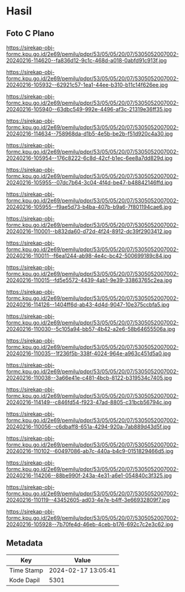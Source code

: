 # Hasil

## Foto C Plano

https://sirekap-obj-formc.kpu.go.id/2e69/pemilu/pdpr/53/05/05/20/07/5305052007002-20240216-114620--fa836d12-9c1c-468d-a018-0abfd91c913f.jpg

https://sirekap-obj-formc.kpu.go.id/2e69/pemilu/pdpr/53/05/05/20/07/5305052007002-20240216-105932--62921c57-1ea1-44ee-b310-b11c14f626ee.jpg

https://sirekap-obj-formc.kpu.go.id/2e69/pemilu/pdpr/53/05/05/20/07/5305052007002-20240216-105940--63dbc549-992e-4496-af3c-21319e36ff35.jpg

https://sirekap-obj-formc.kpu.go.id/2e69/pemilu/pdpr/53/05/05/20/07/5305052007002-20240216-114634--758968da-d1b5-4e5b-be2b-f51d920c4a30.jpg

https://sirekap-obj-formc.kpu.go.id/2e69/pemilu/pdpr/53/05/05/20/07/5305052007002-20240216-105954--176c8222-6c8d-42cf-b1ec-6ee8a7dd829d.jpg

https://sirekap-obj-formc.kpu.go.id/2e69/pemilu/pdpr/53/05/05/20/07/5305052007002-20240216-105955--07dc7b64-3c04-4f4d-be47-b48842146ffd.jpg

https://sirekap-obj-formc.kpu.go.id/2e69/pemilu/pdpr/53/05/05/20/07/5305052007002-20240216-105955--f9ae5d73-b4ba-407b-b9a6-7f801194cae6.jpg

https://sirekap-obj-formc.kpu.go.id/2e69/pemilu/pdpr/53/05/05/20/07/5305052007002-20240216-110001--b832da60-d72d-4f24-8912-dc39f2903412.jpg

https://sirekap-obj-formc.kpu.go.id/2e69/pemilu/pdpr/53/05/05/20/07/5305052007002-20240216-110011--f6ea1244-ab98-4e4c-bc42-500699189c84.jpg

https://sirekap-obj-formc.kpu.go.id/2e69/pemilu/pdpr/53/05/05/20/07/5305052007002-20240216-110015--fd5e5572-4439-4ab1-9e39-33863765c2ea.jpg

https://sirekap-obj-formc.kpu.go.id/2e69/pemilu/pdpr/53/05/05/20/07/5305052007002-20240216-114126--1404ff6d-ab43-4d4d-9047-10e375ccbfa5.jpg

https://sirekap-obj-formc.kpu.go.id/2e69/pemilu/pdpr/53/05/05/20/07/5305052007002-20240216-110030--5c105a94-bb57-4b42-a2e6-58b64655506a.jpg

https://sirekap-obj-formc.kpu.go.id/2e69/pemilu/pdpr/53/05/05/20/07/5305052007002-20240216-110035--1f236f5b-338f-4024-964e-a963c451d5a0.jpg

https://sirekap-obj-formc.kpu.go.id/2e69/pemilu/pdpr/53/05/05/20/07/5305052007002-20240216-110038--3a66e41e-c481-4bcb-8122-b319534c7405.jpg

https://sirekap-obj-formc.kpu.go.id/2e69/pemilu/pdpr/53/05/05/20/07/5305052007002-20240216-114149--c846fd54-f923-47ad-8805-c31bcb56794c.jpg

https://sirekap-obj-formc.kpu.go.id/2e69/pemilu/pdpr/53/05/05/20/07/5305052007002-20240216-110056--c6dbaff8-651a-4294-920a-7ab889d43d5f.jpg

https://sirekap-obj-formc.kpu.go.id/2e69/pemilu/pdpr/53/05/05/20/07/5305052007002-20240216-110102--60497086-ab7c-440a-b4c9-0151829466d5.jpg

https://sirekap-obj-formc.kpu.go.id/2e69/pemilu/pdpr/53/05/05/20/07/5305052007002-20240216-114206--88be990f-243a-4e31-a6e1-054840c3f325.jpg

https://sirekap-obj-formc.kpu.go.id/2e69/pemilu/pdpr/53/05/05/20/07/5305052007002-20240216-110119--43452605-ad03-4e7e-b4ff-3e66932809f7.jpg

https://sirekap-obj-formc.kpu.go.id/2e69/pemilu/pdpr/53/05/05/20/07/5305052007002-20240216-105928--7b70fe4d-46eb-4ceb-b176-692c7c2e3c62.jpg


## Metadata

| Key        | Value               |
| ---------- | ------------------- |
| Time Stamp | 2024-02-17 13:05:41 |
| Kode Dapil | 5301                |



